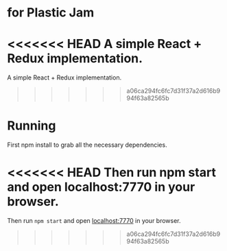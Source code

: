 # for Plastic Jam

<<<<<<< HEAD
A simple React + Redux implementation.
=======
A simple React + Redux implementation. 
>>>>>>> a06ca294fc6fc7d31f37a2d616b994f63a82565b

# Running

First npm install to grab all the necessary dependencies.

<<<<<<< HEAD
Then run npm start and open localhost:7770 in your browser.
=======
Then run `npm start` and open <localhost:7770> in your browser.


>>>>>>> a06ca294fc6fc7d31f37a2d616b994f63a82565b
